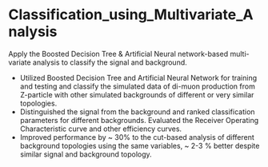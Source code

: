 # Classification_using_Multivariate_Analysis
Apply the Boosted Decision Tree & Artificial Neural network-based multi-variate analysis to classify the signal and background. 

- Utilized Boosted Decision Tree and Artificial Neural Network for training and testing and classify the simulated data of di-muon production from Z-particle with other simulated backgrounds of different or very similar topologies.
- Distinguished the signal from the background and ranked classification parameters for different backgrounds.
Evaluated the Receiver Operating Characteristic curve and other efficiency curves.
- Improved performance by ~ 30% to the cut-based analysis of different background topologies using the same
variables, ~ 2-3 % better despite similar signal and background topology.

